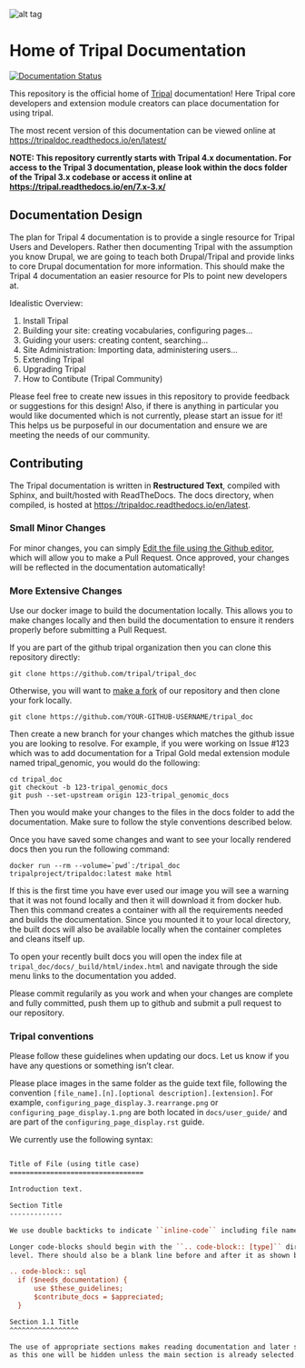 ![alt tag](https://raw.githubusercontent.com/tripal/tripal/7.x-3.x/tripal/theme/images/tripal_logo.png)

# Home of Tripal Documentation

[![Documentation Status](https://readthedocs.org/projects/tripaldoc/badge/?version=latest)](https://tripaldoc.readthedocs.io/en/latest/?badge=latest)

This repository is the official home of [Tripal](https://tripal.info) documentation!  Here Tripal core developers and extension module creators can place documentation for using tripal.

The most recent version of this documentation can be viewed online at https://tripaldoc.readthedocs.io/en/latest/

**NOTE: This repository currently starts with Tripal 4.x documentation. For access to the Tripal 3 documentation, please look within the docs folder of the Tripal 3.x codebase or access it online at https://tripal.readthedocs.io/en/7.x-3.x/**

## Documentation Design

The plan for Tripal 4 documentation is to provide a single resource for Tripal Users and Developers. Rather then documenting Tripal with the assumption you know Drupal, we are going to teach both Drupal/Tripal and provide links to core Drupal documentation for more information. This should make the Tripal 4 documentation an easier resource for PIs to point new developers at.

Idealistic Overview:
1. Install Tripal
2. Building your site: creating vocabularies, configuring pages...
3. Guiding your users: creating content, searching...
4. Site Administration: Importing data, administering users...
5. Extending Tripal
6. Upgrading Tripal
7. How to Contibute (Tripal Community)

Please feel free to create new issues in this repository to provide feedback or suggestions for this design! Also, if there is anything in particular you would like documented which is not currently, please start an issue for it! This helps us be purposeful in our documentation and ensure we are meeting the needs of our community.

## Contributing

The Tripal documentation is written in **Restructured Text**, compiled with Sphinx, and built/hosted with ReadTheDocs. The docs directory, when compiled, is hosted at https://tripaldoc.readthedocs.io/en/latest.

### Small Minor Changes

For minor changes, you can simply [Edit the file using the Github editor](https://help.github.com/articles/editing-files-in-your-repository/), which will allow you to make a Pull Request. Once approved, your changes will be reflected in the documentation automatically!

### More Extensive Changes

Use our docker image to build the documentation locally. This allows you to make changes locally and then build the documentation to ensure it renders properly before submitting a Pull Request.

If you are part of the github tripal organization then you can clone this repository directly:

```
git clone https://github.com/tripal/tripal_doc
```

Otherwise, you will want to [make a fork](https://docs.github.com/en/get-started/quickstart/fork-a-repo) of our repository and then clone your fork locally.

```
git clone https://github.com/YOUR-GITHUB-USERNAME/tripal_doc
```

Then create a new branch for your changes which matches the github issue you are looking to resolve. For example, if you were working on Issue #123 which was to add documentation for a Tripal Gold medal extension module named tripal_genomic, you would do the following:

```
cd tripal_doc
git checkout -b 123-tripal_genomic_docs
git push --set-upstream origin 123-tripal_genomic_docs
```

Then you would make your changes to the files in the docs folder to add the documentation. Make sure to follow the style conventions described below.

Once you have saved some changes and want to see your locally rendered docs then you run the following command:

```
docker run --rm --volume=`pwd`:/tripal_doc tripalproject/tripaldoc:latest make html
```

If this is the first time you have ever used our image you will see a warning that it was not found locally and then it will download it from docker hub. Then this command creates a container with all the requirements needed and builds the documentation. Since you mounted it to your local directory, the built docs will also be available locally when the container completes and cleans itself up.

To open your recently built docs you will open the index file at `tripal_doc/docs/_build/html/index.html` and navigate through the side menu links to the documentation you added.

Please commit regularily as you work and when your changes are complete and fully committed, push them up to github and submit a pull request to our repository.

### Tripal conventions

Please follow these guidelines when updating our docs. Let us know if you have any questions or something isn’t clear.

Please place images in the same folder as the guide text file, following the convention `[file_name].[n].[optional description].[extension]`. For example, `configuring_page_display.3.rearrange.png` or `configuring_page_display.1.png` are both located in `docs/user_guide/` and are part of the `configuring_page_display.rst` guide.

We currently use the following syntax:

```rst

Title of File (using title case)
=================================

Introduction text.

Section Title
-------------

We use double backticks to indicate ``inline-code`` including file names, function and method names, paths, etc.

Longer code-blocks should begin with the ``.. code-block:: [type]`` directive and should be indented at least one
level. There should also be a blank line before and after it as shown below.

.. code-block:: sql
  if ($needs_documentation) {
      use $these_guidelines;
      $contribute_docs = $appreciated;
  }

Section 1.1 Title
^^^^^^^^^^^^^^^^^

The use of appropriate sections makes reading documentation and later specific details easier. Sub sections such
as this one will be hidden unless the main section is already selected.
```
